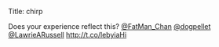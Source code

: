 Title: chirp

Does your experience reflect this? <a href="http://twitter.com/FatMan_Chan">@FatMan_Chan</a> <a href="http://twitter.com/dogpellet">@dogpellet</a> <a href="http://twitter.com/LawrieARussell">@LawrieARussell</a>  <a href="http://t.co/lebyiaHi">http://t.co/lebyiaHi</a>
